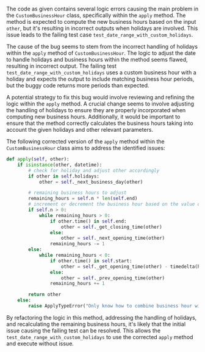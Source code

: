 The code as given contains several logic errors causing the main problem in the `CustomBusinessHour` class, specifically within the `apply` method. The method is expected to compute the new business hours based on the input `other`, but it's resulting in incorrect outputs when holidays are involved. This issue leads to the failing test case `test_date_range_with_custom_holidays`.

The cause of the bug seems to stem from the incorrect handling of holidays within the `apply` method of `CustomBusinessHour`. The logic to adjust the date to handle holidays and business hours within the method seems flawed, resulting in incorrect output. The failing test `test_date_range_with_custom_holidays` uses a custom business hour with a holiday and expects the output to include matching business hour periods, but the buggy code returns more periods than expected.

A potential strategy to fix this bug would involve reviewing and refining the logic within the `apply` method. A crucial change seems to involve adjusting the handling of holidays to ensure they are properly incorporated when computing new business hours. Additionally, it would be important to ensure that the method correctly calculates the business hours taking into account the given holidays and other relevant parameters.

The following corrected version of the `apply` method within the `CustomBusinessHour` class aims to address the identified issues:

```python
def apply(self, other):
    if isinstance(other, datetime):
        # check for holiday and adjust other accordingly
        if other in self.holidays:
            other = self._next_business_day(other)

        # remaining business hours to adjust
        remaining_hours = self.n * len(self.end)
        # increment or decrement the business hour based on the value of self.n
        if self.n > 0:
            while remaining_hours > 0:
                if other.time() in self.end:
                    other = self._get_closing_time(other)
                else:
                    other = self._next_opening_time(other)
                remaining_hours -= 1
        else:
            while remaining_hours < 0:
                if other.time() in self.start:
                    other = self._get_opening_time(other) - timedelta(hours=1)
                else:
                    other = self._prev_opening_time(other)
                remaining_hours += 1

        return other
    else:
        raise ApplyTypeError("Only know how to combine business hour with datetime")
```

By refactoring the logic in this method, addressing the handling of holidays, and recalculating the remaining business hours, it's likely that the initial issue causing the failing test can be resolved. This allows the `test_date_range_with_custom_holidays` to use the corrected `apply` method and execute without issue.